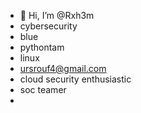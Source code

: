 - 👋 Hi, I’m @Rxh3m
- cybersecurity
- blue 
- pythontam
- linux
- ursrouf4@gmail.com
- cloud security enthusiastic 
- soc teamer
- 
<!---
Rxh3m/Rxh3m is a ✨ special ✨ repository because its `README.md` (this file) appears on your GitHub profile.
You can click the Preview link to take a look at your changes.
--->

